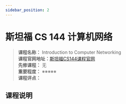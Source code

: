 ```yaml
---
sidebar_position: 2
---
```


# 斯坦福 CS 144 计算机网络




>**课程名称：** Introduction to Computer Networking   
**课程官网地址：**[斯坦福CS144课程官网](https://cs144.github.io/)     
**先修课程：** 无  
**重要程度：** ※※※※※  
**课程评点：** 

## 课程说明



<Comment></Comment>
